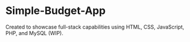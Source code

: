 # Simple-Budget-App

Created to showcase full-stack capabilities using HTML, CSS, JavaScript, PHP, and MySQL (WIP).
